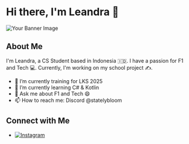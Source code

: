# Hi there, I'm Leandra 👋

![Your Banner Image](https://4kwallpapers.com/images/walls/thumbs_3t/11577.jpeg)

## About Me

I'm Leandra, a CS Student based in Indonesia 🇮🇩. I have a passion for F1 and Tech 💻. Currently, I'm working on my school project ✍️.

- 🔭 I’m currently training for LKS 2025
- 🌱 I’m currently learning C# & Kotlin
- 💬 Ask me about F1 and Tech 😄
- 📫 How to reach me: Discord @statelybloom

## Connect with Me

- [![Instagram](https://img.shields.io/badge/-Instagram-purple)](https://www.instagram.com/lean.lately/)
